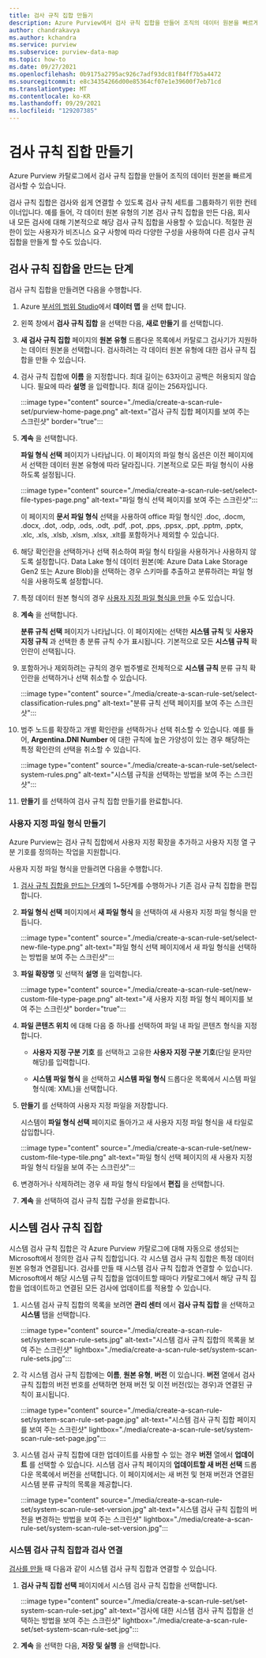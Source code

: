 ```yaml
---
title: 검사 규칙 집합 만들기
description: Azure Purview에서 검사 규칙 집합을 만들어 조직의 데이터 원본을 빠르게 검사합니다.
author: chandrakavya
ms.author: kchandra
ms.service: purview
ms.subservice: purview-data-map
ms.topic: how-to
ms.date: 09/27/2021
ms.openlocfilehash: 0b9175a2795ac926c7adf93dc81f84ff7b5a4472
ms.sourcegitcommit: e8c34354266d00e85364cf07e1e39600f7eb71cd
ms.translationtype: MT
ms.contentlocale: ko-KR
ms.lasthandoff: 09/29/2021
ms.locfileid: "129207385"
---
```

# <a name="create-a-scan-rule-set"></a>검사 규칙 집합 만들기

Azure Purview 카탈로그에서 검사 규칙 집합을 만들어 조직의 데이터 원본을 빠르게 검사할 수 있습니다.

검사 규칙 집합은 검사와 쉽게 연결할 수 있도록 검사 규칙 세트를 그룹화하기 위한 컨테이너입니다. 예를 들어, 각 데이터 원본 유형의 기본 검사 규칙 집합을 만든 다음, 회사 내 모든 검사에 대해 기본적으로 해당 검사 규칙 집합을 사용할 수 있습니다. 적절한 권한이 있는 사용자가 비즈니스 요구 사항에 따라 다양한 구성을 사용하여 다른 검사 규칙 집합을 만들게 할 수도 있습니다.

## <a name="steps-to-create-a-scan-rule-set"></a>검사 규칙 집합을 만드는 단계

검사 규칙 집합을 만들려면 다음을 수행합니다.

1. Azure [부서의 범위 Studio](https://web.purview.azure.com/resource/)에서 **데이터 맵** 을 선택 합니다.

1. 왼쪽 창에서 **검사 규칙 집합** 을 선택한 다음, **새로 만들기** 를 선택합니다.

1. **새 검사 규칙 집합** 페이지의 **원본 유형** 드롭다운 목록에서 카탈로그 검사기가 지원하는 데이터 원본을 선택합니다. 검사하려는 각 데이터 원본 유형에 대한 검사 규칙 집합을 만들 수 있습니다.

1. 검사 규칙 집합에 **이름** 을 지정합니다. 최대 길이는 63자이고 공백은 허용되지 않습니다. 필요에 따라 **설명** 을 입력합니다. 최대 길이는 256자입니다.

   :::image type="content" source="./media/create-a-scan-rule-set/purview-home-page.png" alt-text="검사 규칙 집합 페이지를 보여 주는 스크린샷" border="true":::

1. **계속** 을 선택합니다.

   **파일 형식 선택** 페이지가 나타납니다. 이 페이지의 파일 형식 옵션은 이전 페이지에서 선택한 데이터 원본 유형에 따라 달라집니다. 기본적으로 모든 파일 형식이 사용하도록 설정됩니다.

      :::image type="content" source="./media/create-a-scan-rule-set/select-file-types-page.png" alt-text="파일 형식 선택 페이지를 보여 주는 스크린샷":::

   이 페이지의 **문서 파일 형식** 선택을 사용하여 office 파일 형식인 .doc, .docm, .docx, .dot, .odp, .ods, .odt, .pdf, .pot, .pps, .ppsx, .ppt, .pptm, .pptx, .xlc, .xls, .xlsb, .xlsm, .xlsx, .xlt를 포함하거나 제외할 수 있습니다.

1. 해당 확인란을 선택하거나 선택 취소하여 파일 형식 타일을 사용하거나 사용하지 않도록 설정합니다. Data Lake 형식 데이터 원본(예: Azure Data Lake Storage Gen2 또는 Azure Blob)을 선택하는 경우 스키마를 추출하고 분류하려는 파일 형식을 사용하도록 설정합니다.

1. 특정 데이터 원본 형식의 경우 [사용자 지정 파일 형식을 만들](#create-a-custom-file-type) 수도 있습니다.

1. **계속** 을 선택합니다.

   **분류 규칙 선택** 페이지가 나타납니다. 이 페이지에는 선택한 **시스템 규칙** 및 **사용자 지정 규칙** 과 선택한 총 분류 규칙 수가 표시됩니다. 기본적으로 모든 **시스템 규칙** 확인란이 선택됩니다.

1. 포함하거나 제외하려는 규칙의 경우 범주별로 전체적으로 **시스템 규칙** 분류 규칙 확인란을 선택하거나 선택 취소할 수 있습니다.

   :::image type="content" source="./media/create-a-scan-rule-set/select-classification-rules.png" alt-text="분류 규칙 선택 페이지를 보여 주는 스크린샷":::

1. 범주 노드를 확장하고 개별 확인란을 선택하거나 선택 취소할 수 있습니다. 예를 들어, **Argentina.DNI Number** 에 대한 규칙에 높은 가양성이 있는 경우 해당하는 특정 확인란의 선택을 취소할 수 있습니다.

   :::image type="content" source="./media/create-a-scan-rule-set/select-system-rules.png" alt-text="시스템 규칙을 선택하는 방법을 보여 주는 스크린샷":::

1. **만들기** 를 선택하여 검사 규칙 집합 만들기를 완료합니다.

### <a name="create-a-custom-file-type"></a>사용자 지정 파일 형식 만들기

Azure Purview는 검사 규칙 집합에서 사용자 지정 확장을 추가하고 사용자 지정 열 구분 기호를 정의하는 작업을 지원합니다.

사용자 지정 파일 형식을 만들려면 다음을 수행합니다.

1. [검사 규칙 집합을 만드는 단계](#steps-to-create-a-scan-rule-set)의 1~5단계를 수행하거나 기존 검사 규칙 집합을 편집합니다.

1. **파일 형식 선택** 페이지에서 **새 파일 형식** 을 선택하여 새 사용자 지정 파일 형식을 만듭니다.

   :::image type="content" source="./media/create-a-scan-rule-set/select-new-file-type.png" alt-text="파일 형식 선택 페이지에서 새 파일 형식을 선택하는 방법을 보여 주는 스크린샷":::

1. **파일 확장명** 및 선택적 **설명** 을 입력합니다.

   :::image type="content" source="./media/create-a-scan-rule-set/new-custom-file-type-page.png" alt-text="새 사용자 지정 파일 형식 페이지를 보여 주는 스크린샷" border="true":::

1. **파일 콘텐츠 위치** 에 대해 다음 중 하나를 선택하여 파일 내 파일 콘텐츠 형식을 지정합니다.

   - **사용자 지정 구분 기호** 를 선택하고 고유한 **사용자 지정 구분 기호**(단일 문자만 해당)를 입력합니다.

   - **시스템 파일 형식** 을 선택하고 **시스템 파일 형식** 드롭다운 목록에서 시스템 파일 형식(예: XML)을 선택합니다.

1. **만들기** 를 선택하여 사용자 지정 파일을 저장합니다.

   시스템이 **파일 형식 선택** 페이지로 돌아가고 새 사용자 지정 파일 형식을 새 타일로 삽입합니다.

   :::image type="content" source="./media/create-a-scan-rule-set/new-custom-file-type-tile.png" alt-text="파일 형식 선택 페이지의 새 사용자 지정 파일 형식 타일을 보여 주는 스크린샷":::

1. 변경하거나 삭제하려는 경우 새 파일 형식 타일에서 **편집** 을 선택합니다.

1. **계속** 을 선택하여 검사 규칙 집합 구성을 완료합니다.

## <a name="system-scan-rule-sets"></a>시스템 검사 규칙 집합

시스템 검사 규칙 집합은 각 Azure Purview 카탈로그에 대해 자동으로 생성되는 Microsoft에서 정의한 검사 규칙 집합입니다. 각 시스템 검사 규칙 집합은 특정 데이터 원본 유형과 연결됩니다. 검사를 만들 때 시스템 검사 규칙 집합과 연결할 수 있습니다. Microsoft에서 해당 시스템 규칙 집합을 업데이트할 때마다 카탈로그에서 해당 규칙 집합을 업데이트하고 연결된 모든 검사에 업데이트를 적용할 수 있습니다.

1. 시스템 검사 규칙 집합의 목록을 보려면 **관리 센터** 에서 **검사 규칙 집합** 을 선택하고 **시스템** 탭을 선택합니다.

   :::image type="content" source="./media/create-a-scan-rule-set/system-scan-rule-sets.jpg" alt-text="시스템 검사 규칙 집합의 목록을 보여 주는 스크린샷" lightbox="./media/create-a-scan-rule-set/system-scan-rule-sets.jpg":::

1. 각 시스템 검사 규칙 집합에는 **이름**, **원본 유형**, **버전** 이 있습니다. **버전** 열에서 검사 규칙 집합의 버전 번호를 선택하면 현재 버전 및 이전 버전(있는 경우)과 연결된 규칙이 표시됩니다.

   :::image type="content" source="./media/create-a-scan-rule-set/system-scan-rule-set-page.jpg" alt-text="시스템 검사 규칙 집합 페이지를 보여 주는 스크린샷" lightbox="./media/create-a-scan-rule-set/system-scan-rule-set-page.jpg":::

1. 시스템 검사 규칙 집합에 대한 업데이트를 사용할 수 있는 경우 **버전** 열에서 **업데이트** 를 선택할 수 있습니다. 시스템 검사 규칙 페이지의 **업데이트할 새 버전 선택** 드롭다운 목록에서 버전을 선택합니다. 이 페이지에서는 새 버전 및 현재 버전과 연결된 시스템 분류 규칙의 목록을 제공합니다.

   :::image type="content" source="./media/create-a-scan-rule-set/system-scan-rule-set-version.jpg" alt-text="시스템 검사 규칙 집합의 버전을 변경하는 방법을 보여 주는 스크린샷" lightbox="./media/create-a-scan-rule-set/system-scan-rule-set-version.jpg":::

### <a name="associate-a-scan-with-a-system-scan-rule-set"></a>시스템 검사 규칙 집합과 검사 연결

[검사를 만들](tutorial-scan-data.md#scan-data-into-the-catalog) 때 다음과 같이 시스템 검사 규칙 집합과 연결할 수 있습니다.

1. **검사 규칙 집합 선택** 페이지에서 시스템 검사 규칙 집합을 선택합니다.

   :::image type="content" source="./media/create-a-scan-rule-set/set-system-scan-rule-set.jpg" alt-text="검사에 대한 시스템 검사 규칙 집합을 선택하는 방법을 보여 주는 스크린샷" lightbox="./media/create-a-scan-rule-set/set-system-scan-rule-set.jpg":::

1. **계속** 을 선택한 다음, **저장 및 실행** 을 선택합니다.

